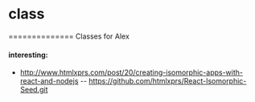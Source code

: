 # class
==============
Classes for Alex

#### interesting:
- http://www.htmlxprs.com/post/20/creating-isomorphic-apps-with-react-and-nodejs
-- https://github.com/htmlxprs/React-Isomorphic-Seed.git
